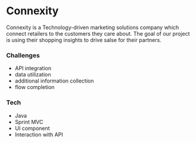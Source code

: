 # Connexity

Connexity is a Technology-driven marketing solutions company which connect retailers to the customers they care about. The goal of our project is using their shopping insights to drive salse for their partners. 

### Challenges
- API integration
- data utilization
- additional information collection
- flow completion

### Tech
- Java
- Sprint MVC
- UI component
- Interaction with API